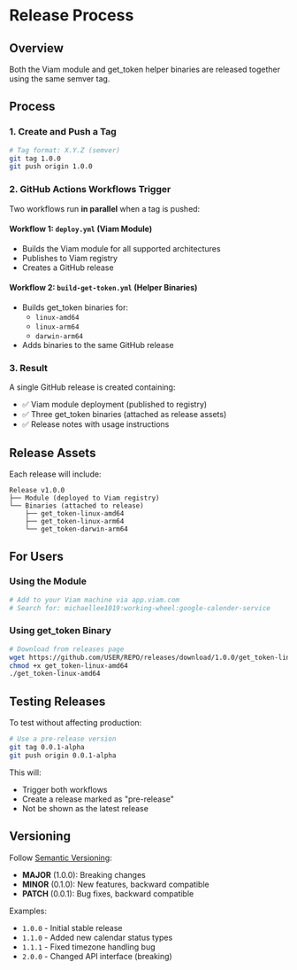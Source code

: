 # Release Process

## Overview

Both the Viam module and get_token helper binaries are released together using the same semver tag.

## Process

### 1. Create and Push a Tag

```bash
# Tag format: X.Y.Z (semver)
git tag 1.0.0
git push origin 1.0.0
```

### 2. GitHub Actions Workflows Trigger

Two workflows run **in parallel** when a tag is pushed:

#### Workflow 1: `deploy.yml` (Viam Module)
- Builds the Viam module for all supported architectures
- Publishes to Viam registry
- Creates a GitHub release

#### Workflow 2: `build-get-token.yml` (Helper Binaries)
- Builds get_token binaries for:
  - `linux-amd64`
  - `linux-arm64` 
  - `darwin-arm64`
- Adds binaries to the same GitHub release

### 3. Result

A single GitHub release is created containing:
- ✅ Viam module deployment (published to registry)
- ✅ Three get_token binaries (attached as release assets)
- ✅ Release notes with usage instructions

## Release Assets

Each release will include:

```
Release v1.0.0
├── Module (deployed to Viam registry)
└── Binaries (attached to release)
    ├── get_token-linux-amd64
    ├── get_token-linux-arm64
    └── get_token-darwin-arm64
```

## For Users

### Using the Module
```bash
# Add to your Viam machine via app.viam.com
# Search for: michaellee1019:working-wheel:google-calender-service
```

### Using get_token Binary
```bash
# Download from releases page
wget https://github.com/USER/REPO/releases/download/1.0.0/get_token-linux-amd64
chmod +x get_token-linux-amd64
./get_token-linux-amd64
```

## Testing Releases

To test without affecting production:

```bash
# Use a pre-release version
git tag 0.0.1-alpha
git push origin 0.0.1-alpha
```

This will:
- Trigger both workflows
- Create a release marked as "pre-release"
- Not be shown as the latest release

## Versioning

Follow [Semantic Versioning](https://semver.org/):

- **MAJOR** (1.0.0): Breaking changes
- **MINOR** (0.1.0): New features, backward compatible
- **PATCH** (0.0.1): Bug fixes, backward compatible

Examples:
- `1.0.0` - Initial stable release
- `1.1.0` - Added new calendar status types
- `1.1.1` - Fixed timezone handling bug
- `2.0.0` - Changed API interface (breaking)

